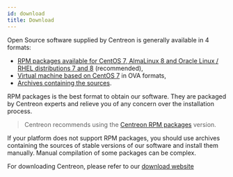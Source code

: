 ```yaml
---
id: download
title: Download
---
```


Open Source software supplied by Centreon is generally available in 4 formats:

* [RPM packages available for CentOS 7, AlmaLinux 8 and Oracle Linux / RHEL distributions 7 and 8](https://download.centreon.com) (recommended),
* [Virtual machine based on CentOS 7](https://download.centreon.com) in OVA formats,
* [Archives containing the sources](https://download.centreon.com).

RPM packages is the best format to obtain our software. They are packaged by Centreon experts and relieve
you of any concern over the installation process.

> Centreon recommends using the [Centreon RPM packages](installation-of-a-central-server/using-packages.md) version.

If your platform does not support RPM packages, you should use archives containing the sources of stable versions of
our software and install them manually. Manual compilation of some packages can be complex.

For downloading Centreon, please refer to our [download website](https://download.centreon.com)

